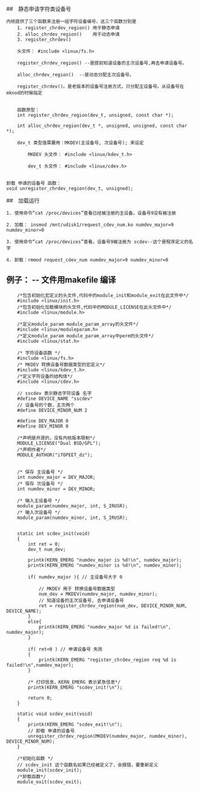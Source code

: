 
##　静态申请字符类设备号


	内核提供了三个函数来注册一组字符设备编号，这三个函数分别是
		1. register_chrdev_region()	用于静态申请
		2. alloc_chrdev_region()	用于动态申请
		3. register_chrdev()
		
		头文件： #include <linux/fs.h>

		register_chrdev_region() --是提前知道设备的主次设备号,再去申请设备号。

		alloc_chrdev_region()  --是动态分配主次设备号。

		register_chrdev()。是老版本的设备号注册方式，只分配主设备号。从设备号在mknod的时候指定


		函数原型：
		int register_chrdev_region(dev_t, unsigned, const char *);
		
		int alloc_chrdev_region(dev_t *, unsigned, unsigned, const char *);

		dev_t 类型值需要用：MKDEV(主设备号, 次设备号); 来设定
			
			MKDEV 头文件： #include <linux/kdev_t.h>

			dev_t 头文件： #include <linux/cdev.h>

 
	卸载 申请的设备号 函数：
	void unregister_chrdev_region(dev_t, unsigned);

	
##　加载运行

	1. 使用命令“cat /proc/devices”查看已经被注册的主设备，设备号9没有被注册
	
	2. 加载： insmod /mnt/udisk1/request_cdev_num.ko numdev_major=9 numdev_minor=0

	3. 使用命令“cat /proc/devices”查看，设备号9被注册为 scdev--这个是程序定义的名字

	4. 卸载：rmmod request_cdev_num numdev_major=9 numdev_minor=0



## 例子：	-- 文件用makefile 编译

		/*包含初始化宏定义的头文件,代码中的module_init和module_exit在此文件中*/
		#include <linux/init.h>
		/*包含初始化加载模块的头文件,代码中的MODULE_LICENSE在此头文件中*/		
		#include <linux/module.h>
		
		/*定义module_param module_param_array的头文件*/
		#include <linux/moduleparam.h>
		/*定义module_param module_param_array中perm的头文件*/
		#include <linux/stat.h>
		
		/* 字符设备函数 */
		#include <linux/fs.h>
		/* MKDEV 转换设备号数据类型的宏定义*/
		#include <linux/kdev_t.h>
		/*定义字符设备的结构体*/
		#include <linux/cdev.h>
		
		// sscdev 表示静态字符设备 名字
		#define DEVICE_NAME "sscdev"
		// 设备号的个数，主次两个
		#define DEVICE_MINOR_NUM 2
		
		#define DEV_MAJOR 0
		#define DEV_MINOR 0
		
		/*声明是开源的，没有内核版本限制*/
		MODULE_LICENSE("Dual BSD/GPL");
		/*声明作者*/
		MODULE_AUTHOR("iTOPEET_dz");
		
		
		/* 保存 主设备号 */
		int numdev_major = DEV_MAJOR;
		/* 保存 次设备号 */
		int numdev_minor = DEV_MINOR;
		
		/* 输入主设备号 */
		module_param(numdev_major, int, S_IRUSR);
		/* 输入次设备号 */
		module_param(numdev_minor, int, S_IRUSR);
		
		
		static int scdev_init(void)
		{
			int ret = 0;
			dev_t num_dev;
			
			printk(KERN_EMERG "numdev_major is %d!\n", numdev_major);
			printk(KERN_EMERG "numdev_minor is %d!\n", numdev_minor);
			
			if( numdev_major ){ // 主设备号大于 0 
		        
		        // MKDEV 用于 转换设备号数据类型
				num_dev = MKDEV(numdev_major, numdev_minor);
		        // 知道设备的主次设备号, 去申请设备号
				ret = register_chrdev_region(num_dev, DEVICE_MINOR_NUM, DEVICE_NAME);
			}
			else{
				printk(KERN_EMERG "numdev_major %d is failed!\n", numdev_major);
			}
			
			if( ret<0 ) // 申请设备号 失败
		    {  
				printk(KERN_EMERG "register_chrdev_region req %d is failed!\n",numdev_major);		
			}
			
		    /* 打印信息，KERN_EMERG 表示紧急信息*/
			printk(KERN_EMERG "scdev_init!\n");
			
			return 0;
		}
		
		static void scdev_exit(void)
		{
			printk(KERN_EMERG "scdev_exit!\n");
		    // 卸载 申请的设备号 
			unregister_chrdev_region(MKDEV(numdev_major, numdev_minor), DEVICE_MINOR_NUM);
		}
		
		/*初始化函数 */
		// scdev_init 这个函数名如果已经被定义了，会报错，要重新定义
		module_init(scdev_init);
		/*卸载函数*/
		module_exit(scdev_exit);




